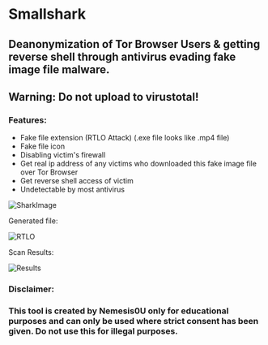 # Smallshark
## Deanonymization of Tor Browser Users & getting reverse shell through antivirus evading fake image file malware.
## Warning: Do not upload to virustotal!
### Features:

- Fake file extension (RTLO Attack) (.exe file looks like .mp4 file)
- Fake file icon
- Disabling victim's firewall
- Get real ip address of any victims who downloaded this fake image file over Tor Browser
- Get reverse shell access of victim
- Undetectable by most antivirus

![SharkImage](https://github.com/Nemesis0U/Smallshark/assets/83503290/c6e5c77f-0a6a-44fd-8b0a-9d05d84ff771)


Generated file:

![RTLO](https://user-images.githubusercontent.com/83503290/157925846-b236f942-fe92-4dff-b730-ee9aab65aa3d.png)


Scan Results:

![Results](https://user-images.githubusercontent.com/83503290/157923694-de91a013-ef85-43d9-a364-797c1b2481df.png)

### Disclaimer:
### This tool is created by Nemesis0U only for educational purposes and can only be used where strict consent has been given. Do not use this for illegal purposes.
